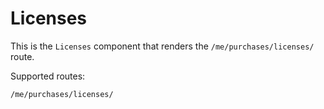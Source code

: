 # Licenses

This is the `Licenses` component that renders the `/me/purchases/licenses/` route.

Supported routes:

```
/me/purchases/licenses/
```
